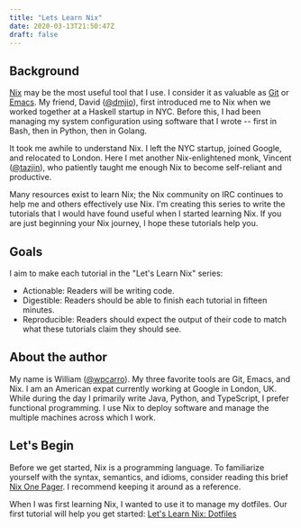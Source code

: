 ```yaml
---
title: "Lets Learn Nix"
date: 2020-03-13T21:50:47Z
draft: false
---
```


## Background

[Nix][wtf-nix] may be the most useful tool that I use. I consider it as valuable
as [Git][wtf-git] or [Emacs][wtf-emacs]. My friend, David ([@dmjio][who-dmjio]),
first introduced me to Nix when we worked together at a Haskell startup in
NYC. Before this, I had been managing my system configuration using software
that I wrote -- first in Bash, then in Python, then in Golang.

It took me awhile to understand Nix. I left the NYC startup, joined Google, and
relocated to London. Here I met another Nix-enlightened monk, Vincent
([@tazjin][who-tazjin]), who patiently taught me enough Nix to become
self-reliant and productive.

Many resources exist to learn Nix; the Nix community on IRC continues to help me
and others effectively use Nix. I'm creating this series to write the tutorials
that I would have found useful when I started learning Nix. If you are just
beginning your Nix journey, I hope these tutorials help you.

## Goals

I aim to make each tutorial in the "Let's Learn Nix" series:
- Actionable: Readers will be writing code.
- Digestible: Readers should be able to finish each tutorial in fifteen minutes.
- Reproducible: Readers should expect the output of their code to match what
  these tutorials claim they should see.

## About the author

My name is William ([@wpcarro][who-wpcarro]). My three favorite tools are Git,
Emacs, and Nix. I am an American expat currently working at Google in London,
UK. While during the day I primarily write Java, Python, and TypeScript, I
prefer functional programming. I use Nix to deploy software and manage the
multiple machines across which I work.

## Let's Begin

Before we get started, Nix is a programming language. To familiarize yourself
with the syntax, semantics, and idioms, consider reading this brief [Nix One
Pager][nix-1p]. I recommend keeping it around as a reference.

When I was first learning Nix, I wanted to use it to manage my dotfiles. Our
first tutorial will help you get started: [Let's Learn Nix:
Dotfiles][lln-dotfiles]

[wtf-nix]: https://nixos.org
[wtf-git]: https://git-scm.com
[wtf-emacs]: https://www.gnu.org/software/emacs
[who-dmjio]: https://twitter.com/dmjio
[who-tazjin]: https://twitter.com/tazjin
[who-wpcarro]: https://twitter.com/wpcarro
[lln-dotfiles]: /lets-learn-nix-dotfiles
[nix-1p]: https://github.com/tazjin/nix-1p
